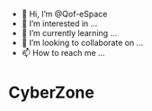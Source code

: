 - 👋 Hi, I’m @Qof-eSpace
- 👀 I’m interested in ...
- 🌱 I’m currently learning ...
- 💞️ I’m looking to collaborate on ...
- 📫 How to reach me ...

<!---
Qof-eSpace/Qof-eSpace is a ✨ special ✨ repository because its `README.md` (this file) appears on your GitHub profile.
You can click the Preview link to take a look at your changes.
--->
# CyberZone

